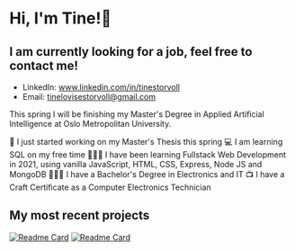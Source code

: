 # Hi, I'm Tine!👋
## I am currently looking for a job, feel free to contact me!
* LinkedIn: www.linkedin.com/in/tinestorvoll
* Email: tinelovisestorvoll@gmail.com

This spring I will be finishing my Master's Degree in Applied Artificial Intelligence at Oslo Metropolitan University. 

  📄 I just started working on my Master's Thesis this spring
  💻 I am learning SQL on my free time
  👩🏻‍💻 I have been learning Fullstack Web Development in 2021, using vanilla JavaScript, HTML, CSS, Express, Node JS and MongoDB
  👩🏻‍🎓 I have a Bachelor's Degree in Electronics and IT
  📺 I have a Craft Certificate as a Computer Electronics Technician

## My most recent projects
[![Readme Card](https://github-readme-stats.vercel.app/api/pin/?username=TLS97&repo=yelp-camp&theme=graywhite)](https://github.com/TLS97/yelp-camp)
[![Readme Card](https://github-readme-stats.vercel.app/api/pin/?username=TLS97&repo=face-mask-detection&theme=graywhite)](https://github.com/TLS97/face-mask-detection)



